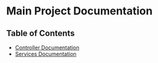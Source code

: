# Main Project Documentation

## Table of Contents
- [Controller Documentation](docs/README.md#controller-layer-documentation)
- [Services Documentation](docs/README.md#services-layer-documentation)
